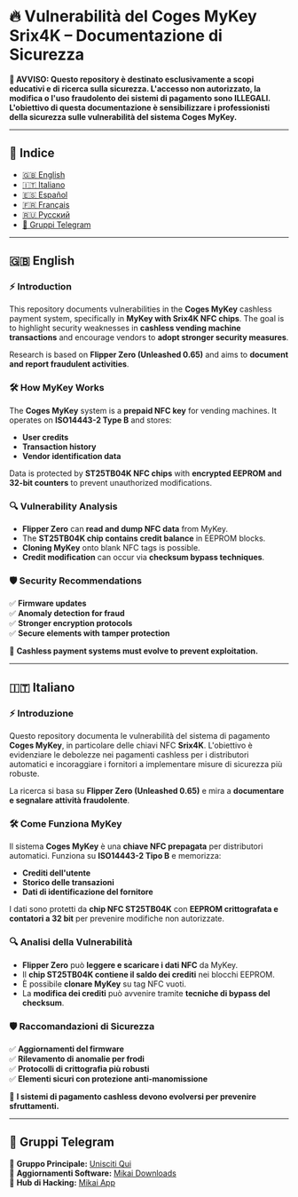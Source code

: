 # 🔥 Vulnerabilità del Coges MyKey Srix4K – Documentazione di Sicurezza

**🚨 AVVISO: Questo repository è destinato esclusivamente a scopi educativi e di ricerca sulla sicurezza. L'accesso non autorizzato, la modifica o l'uso fraudolento dei sistemi di pagamento sono ILLEGALI. L'obiettivo di questa documentazione è sensibilizzare i professionisti della sicurezza sulle vulnerabilità del sistema Coges MyKey.**

---

## 📖 Indice

- [🇬🇧 English](#english)
- [🇮🇹 Italiano](#italiano)
- [🇪🇸 Español](#español)
- [🇫🇷 Français](#français)
- [🇷🇺 Русский](#русский)
- [📌 Gruppi Telegram](#gruppi-telegram)

---

## 🇬🇧 English

### ⚡ Introduction
This repository documents vulnerabilities in the **Coges MyKey** cashless payment system, specifically in **MyKey with Srix4K NFC chips**. The goal is to highlight security weaknesses in **cashless vending machine transactions** and encourage vendors to **adopt stronger security measures**.

Research is based on **Flipper Zero (Unleashed 0.65)** and aims to **document and report fraudulent activities**.

### 🛠️ How MyKey Works
The **Coges MyKey** system is a **prepaid NFC key** for vending machines. It operates on **ISO14443-2 Type B** and stores:
- **User credits**
- **Transaction history**
- **Vendor identification data**

Data is protected by **ST25TB04K NFC chips** with **encrypted EEPROM and 32-bit counters** to prevent unauthorized modifications.

### 🔍 Vulnerability Analysis
- **Flipper Zero** can **read and dump NFC data** from MyKey.
- The **ST25TB04K chip contains credit balance** in EEPROM blocks.
- **Cloning MyKey** onto blank NFC tags is possible.
- **Credit modification** can occur via **checksum bypass techniques**.

### 🛡️ Security Recommendations
✅ **Firmware updates**  
✅ **Anomaly detection for fraud**  
✅ **Stronger encryption protocols**  
✅ **Secure elements with tamper protection**  

🚀 **Cashless payment systems must evolve to prevent exploitation.**

---

## 🇮🇹 Italiano

### ⚡ Introduzione
Questo repository documenta le vulnerabilità del sistema di pagamento **Coges MyKey**, in particolare delle chiavi NFC **Srix4K**. L'obiettivo è evidenziare le debolezze nei pagamenti cashless per i distributori automatici e incoraggiare i fornitori a implementare misure di sicurezza più robuste.

La ricerca si basa su **Flipper Zero (Unleashed 0.65)** e mira a **documentare e segnalare attività fraudolente**.

### 🛠️ Come Funziona MyKey
Il sistema **Coges MyKey** è una **chiave NFC prepagata** per distributori automatici. Funziona su **ISO14443-2 Tipo B** e memorizza:
- **Crediti dell'utente**
- **Storico delle transazioni**
- **Dati di identificazione del fornitore**

I dati sono protetti da **chip NFC ST25TB04K** con **EEPROM crittografata e contatori a 32 bit** per prevenire modifiche non autorizzate.

### 🔍 Analisi della Vulnerabilità
- **Flipper Zero** può **leggere e scaricare i dati NFC** da MyKey.
- Il **chip ST25TB04K contiene il saldo dei crediti** nei blocchi EEPROM.
- È possibile **clonare MyKey** su tag NFC vuoti.
- La **modifica dei crediti** può avvenire tramite **tecniche di bypass del checksum**.

### 🛡️ Raccomandazioni di Sicurezza
✅ **Aggiornamenti del firmware**  
✅ **Rilevamento di anomalie per frodi**  
✅ **Protocolli di crittografia più robusti**  
✅ **Elementi sicuri con protezione anti-manomissione**  

🚀 **I sistemi di pagamento cashless devono evolversi per prevenire sfruttamenti.**

---

## 📌 Gruppi Telegram
📌 **Gruppo Principale:** [Unisciti Qui](https://t.me/joinchat/PjejVk6LbnKu-O7zQMEM3Q)  
📌 **Aggiornamenti Software:** [Mikai Downloads](https://t.me/mikaidownload)  
📌 **Hub di Hacking:** [Mikai App](https://t.me/mikai_app)  
